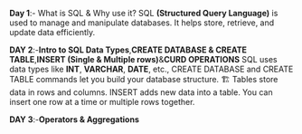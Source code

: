 **Day 1**:-  What is SQL & Why use it?
SQL **(Structured Query Language)** is used to manage and manipulate databases. It helps store, retrieve, and update data efficiently.

**DAY 2**:-**Intro to SQL Data Types**,**CREATE DATABASE & CREATE TABLE**,**INSERT (Single & Multiple rows)**&**CURD OPERATIONS**
SQL uses data types like **INT**, **VARCHAR**, **DATE**, etc.,
CREATE DATABASE and CREATE TABLE commands let you build your database structure. 🏗️ Tables store data in rows and columns.
INSERT adds new data into a table. You can insert one row at a time or multiple rows together. 

**DAY 3**:-**Operators & Aggregations**
